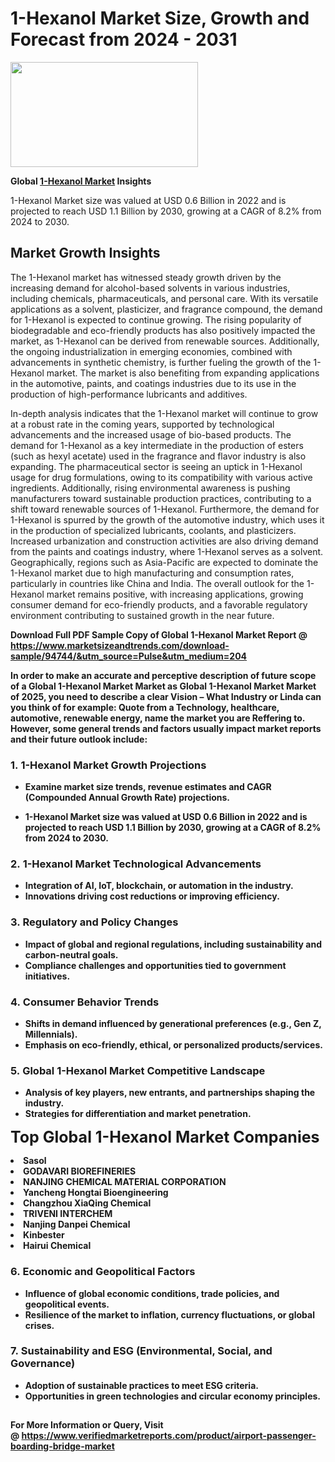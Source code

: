 <H1>1-Hexanol Market Size, Growth and Forecast from 2024 - 2031</H1><img class="aligncenter size-medium wp-image-584254" src="https://thirdeyenews.in/wp-content/uploads/2024/09/Global-Market-Research-300x168.jpeg" alt="" width="300" height="168" /><p><strong>Global&nbsp;<a href="https://www.marketsizeandtrends.com/download-sample/94744/&amp;utm_source=Pulse&amp;utm_medium=204">1-Hexanol Market</a> Insights</strong></p><p>1-Hexanol Market size was valued at USD 0.6 Billion in 2022 and is projected to reach USD 1.1 Billion by 2030, growing at a CAGR of 8.2% from 2024 to 2030.</p><p><h2>Market Growth Insights</h2> <p>The 1-Hexanol market has witnessed steady growth driven by the increasing demand for alcohol-based solvents in various industries, including chemicals, pharmaceuticals, and personal care. With its versatile applications as a solvent, plasticizer, and fragrance compound, the demand for 1-Hexanol is expected to continue growing. The rising popularity of biodegradable and eco-friendly products has also positively impacted the market, as 1-Hexanol can be derived from renewable sources. Additionally, the ongoing industrialization in emerging economies, combined with advancements in synthetic chemistry, is further fueling the growth of the 1-Hexanol market. The market is also benefiting from expanding applications in the automotive, paints, and coatings industries due to its use in the production of high-performance lubricants and additives.</p> <p><strong></strong></p> <p>In-depth analysis indicates that the 1-Hexanol market will continue to grow at a robust rate in the coming years, supported by technological advancements and the increased usage of bio-based products. The demand for 1-Hexanol as a key intermediate in the production of esters (such as hexyl acetate) used in the fragrance and flavor industry is also expanding. The pharmaceutical sector is seeing an uptick in 1-Hexanol usage for drug formulations, owing to its compatibility with various active ingredients. Additionally, rising environmental awareness is pushing manufacturers toward sustainable production practices, contributing to a shift toward renewable sources of 1-Hexanol. Furthermore, the demand for 1-Hexanol is spurred by the growth of the automotive industry, which uses it in the production of specialized lubricants, coolants, and plasticizers. Increased urbanization and construction activities are also driving demand from the paints and coatings industry, where 1-Hexanol serves as a solvent. Geographically, regions such as Asia-Pacific are expected to dominate the 1-Hexanol market due to high manufacturing and consumption rates, particularly in countries like China and India. The overall outlook for the 1-Hexanol market remains positive, with increasing applications, growing consumer demand for eco-friendly products, and a favorable regulatory environment contributing to sustained growth in the near future.</p> <p><strong></p><p><span class=""><strong>Download Full PDF Sample Copy of Global 1-Hexanol Market Report</strong> @ <a href="https://www.marketsizeandtrends.com/download-sample/94744/&amp;utm_source=Pulse&amp;utm_medium=204" target="_blank">https://www.marketsizeandtrends.com/download-sample/94744/&amp;utm_source=Pulse&amp;utm_medium=204</a></span></p><p>In order to make an accurate and perceptive description of future scope of a Global&nbsp;1-Hexanol Market Market as Global&nbsp;1-Hexanol Market Market of 2025, you need to describe a clear Vision &ndash; What Industry or Linda can you think of for example: Quote from a Technology, healthcare, automotive, renewable energy, name the market you are Reffering to. However, some general trends and factors usually impact market reports and their future outlook include:</p><h3>1.&nbsp;<strong>1-Hexanol Market Growth Projections</strong></h3><ul><li>Examine market size trends, revenue estimates and CAGR (Compounded Annual Growth Rate) projections.</li><li><p>1-Hexanol Market size was valued at USD 0.6 Billion in 2022 and is projected to reach USD 1.1 Billion by 2030, growing at a CAGR of 8.2% from 2024 to 2030.</p></li></ul><h3>2.&nbsp;<strong>1-Hexanol Market Technological Advancements</strong></h3><ul><li>Integration of AI, IoT, blockchain, or automation in the industry.</li><li>Innovations driving cost reductions or improving efficiency.</li></ul><h3>3.&nbsp;<strong>Regulatory and Policy Changes</strong></h3><ul><li>Impact of global and regional regulations, including sustainability and carbon-neutral goals.</li><li>Compliance challenges and opportunities tied to government initiatives.</li></ul><h3>4.&nbsp;<strong>Consumer Behavior Trends</strong></h3><ul><li>Shifts in demand influenced by generational preferences (e.g., Gen Z, Millennials).</li><li>Emphasis on eco-friendly, ethical, or personalized products/services.</li></ul><h3>5.&nbsp;<strong>Global 1-Hexanol Market Competitive Landscape</strong></h3><ul><li>Analysis of key players, new entrants, and partnerships shaping the industry.</li><li>Strategies for differentiation and market penetration.</li></ul><p data-pm-slice="1 1 []"><span style="color: inherit; font-family: inherit; font-size: 25px;">Top Global 1-Hexanol Market Companies</span></p><div class="" data-test-id=""><p><li>Sasol</li><li> GODAVARI BIOREFINERIES</li><li> NANJING CHEMICAL MATERIAL CORPORATION</li><li> Yancheng Hongtai Bioengineering</li><li> Changzhou XiaQing Chemical</li><li> TRIVENI INTERCHEM</li><li> Nanjing Danpei Chemical</li><li> Kinbester</li><li> Hairui Chemical</li></p></div><h3>6.&nbsp;<strong>Economic and Geopolitical Factors</strong></h3><ul><li>Influence of global economic conditions, trade policies, and geopolitical events.</li><li>Resilience of the market to inflation, currency fluctuations, or global crises.</li></ul><h3>7.&nbsp;<strong>Sustainability and ESG (Environmental, Social, and Governance)</strong></h3><ul><li>Adoption of sustainable practices to meet ESG criteria.</li><li>Opportunities in green technologies and circular economy principles.</li></ul><h2><strong style="font-size: 14px;">For More Information or Query, Visit @&nbsp;</strong><a style="background-color: #ffffff; font-size: 14px;" href="https://www.marketsizeandtrends.com/report/1-hexanol-market/" target="_blank">https://www.verifiedmarketreports.com/product/airport-passenger-boarding-bridge-market</a></h2>
